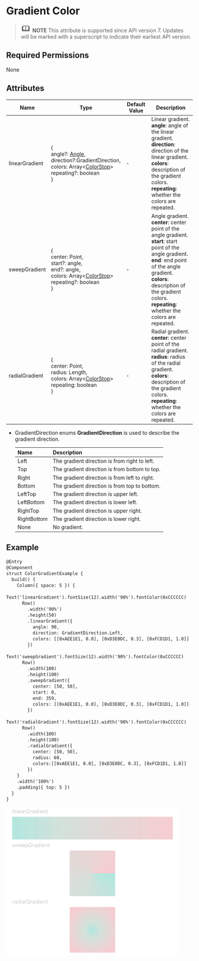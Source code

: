 # Gradient Color


> ![icon-note.gif](public_sys-resources/icon-note.gif) **NOTE**
> This attribute is supported since API version 7. Updates will be marked with a superscript to indicate their earliest API version.


## Required Permissions

None


## Attributes


| Name | Type | Default Value | Description |
| -------- | -------- | -------- | -------- |
| linearGradient | {<br/>angle?: [Angle](../../ui/ts-types.md),<br/>direction?:GradientDirection,<br/>colors: Array<[ColorStop](../../ui/ts-types.md)><br/>repeating?: boolean<br/>} | - | Linear gradient.<br/>**angle**: angle of the linear gradient.<br/>**direction**: direction of the linear gradient.<br/>**colors**: description of the gradient colors.<br/>**repeating**: whether the colors are repeated. |
| sweepGradient | {<br/>center: Point,<br/>start?: angle,<br/>end?: angle,<br/>colors: Array<[ColorStop](../../ui/ts-types.md)><br/>repeating?: boolean<br/>} | - | Angle gradient.<br/>**center**: center point of the angle gradient.<br/>**start**: start point of the angle gradient.<br/>**end**: end point of the angle gradient.<br/>**colors**: description of the gradient colors.<br/>**repeating**: whether the colors are repeated. |
| radialGradient | {<br/>center: Point,<br/>radius: Length,<br/>colors: Array<[ColorStop](../../ui/ts-types.md)><br/>repeating: boolean<br/>} | - | Radial gradient.<br/>**center**: center point of the radial gradient.<br/>**radius**: radius of the radial gradient.<br/>**colors**: description of the gradient colors.<br/>**repeating**: whether the colors are repeated. |


- GradientDirection enums
  **GradientDirection** is used to describe the gradient direction.

    | Name | Description | 
  | -------- | -------- |
  | Left | The gradient direction is from right to left. | 
  | Top | The gradient direction is from bottom to top. | 
  | Right | The gradient direction is from left to right. | 
  | Bottom | The gradient direction is from top to bottom. | 
  | LeftTop | The gradient direction is upper left. | 
  | LeftBottom | The gradient direction is lower left. | 
  | RightTop | The gradient direction is upper right. | 
  | RightBottom | The gradient direction is lower right. | 
  | None | No gradient. | 


## Example


```
@Entry
@Component
struct ColorGradientExample {
  build() {
    Column({ space: 5 }) {
      Text('linearGradient').fontSize(12).width('90%').fontColor(0xCCCCCC)
      Row()
        .width('90%')
        .height(50)
        .linearGradient({
          angle: 90,
          direction: GradientDirection.Left,
          colors: [[0xAEE1E1, 0.0], [0xD3E0DC, 0.3], [0xFCD1D1, 1.0]]
        })
      Text('sweepGradient').fontSize(12).width('90%').fontColor(0xCCCCCC)
      Row()
        .width(100)
        .height(100)
        .sweepGradient({
          center: [50, 50],
          start: 0,
          end: 359,
          colors: [[0xAEE1E1, 0.0], [0xD3E0DC, 0.3], [0xFCD1D1, 1.0]]
        })
      Text('radialGradient').fontSize(12).width('90%').fontColor(0xCCCCCC)
      Row()
        .width(100)
        .height(100)
        .radialGradient({
          center: [50, 50],
          radius: 60,
          colors:[[0xAEE1E1, 0.0], [0xD3E0DC, 0.3], [0xFCD1D1, 1.0]]
        })
    }
    .width('100%')
    .padding({ top: 5 })
  }
}
```

![en-us_image_0000001212218484](figures/en-us_image_0000001212218484.png)
